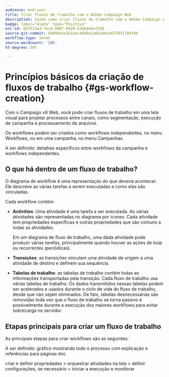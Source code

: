 ```yaml
---
audience: end-user
title: Criar fluxos de trabalho com o Adobe Campaign Web
description: Saiba como criar fluxos de trabalho com o Adobe Campaign Web
badge: label="Alpha" type="Positive"
exl-id: 687b13a4-7ec8-4d07-9d20-53eb4ebefd28
source-git-commit: dd006d1e161dec49d9a1a6bcb8cb67503178479b
workflow-type: tm+mt
source-wordcount: '286'
ht-degree: 59%

---
```



# Princípios básicos da criação de fluxos de trabalho {#gs-workflow-creation}

Com o Campaign v8 Web, você pode criar fluxos de trabalho em uma tela visual para projetar processos entre canais, como segmentação, execução de campanha e processamento de arquivos.

Os workflows podem ser criados como workflows independentes, no menu Workflows, ou em uma campanha, no menu Campanhas.

A ser definido: detalhes específicos entre workflows da campanha e workflows independentes.

## O que há dentro de um fluxo de trabalho?

O diagrama de workflow é uma representação do que deveria acontecer. Ele descreve as várias tarefas a serem executadas e como elas são vinculadas.

Cada workflow contém:

* **Activities**: Uma atividade é uma tarefa a ser executada. As várias atividades são representadas no diagrama por ícones. Cada atividade tem propriedades específicas e outras propriedades que são comuns a todas as atividades.

   Em um diagrama de fluxo de trabalho, uma dada atividade pode produzir várias tarefas, principalmente quando houver as ações de loop ou recorrentes (periódicas).

* **Transições**: as transições vinculam uma atividade de origem a uma atividade de destino e definem sua sequência.

* **Tabelas de trabalho**: as tabelas de trabalho contêm todas as informações transportadas pela transição. Cada fluxo de trabalho usa várias tabelas de trabalho. Os dados transmitidos nessas tabelas podem ser acelerados e usados durante o ciclo de vida do fluxo de trabalho, desde que não sejam eliminados. De fato, tabelas desnecessárias são removidas toda vez que o fluxo de trabalho se torna passivo e possivelmente durante a execução dos maiores workflows para evitar sobrecarga no servidor.

## Etapas principais para criar um fluxo de trabalho

As principais etapas para criar workflows são as seguintes:

A ser definido: gráfico mostrando todo o processo com explicação e referências para páginas doc

criar e definir propriedades > orquestrar atividades na tela > definir configurações, se necessário > iniciar a execução e monitorar